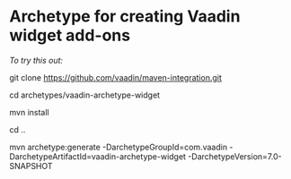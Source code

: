 # Archetype for creating Vaadin widget add-ons

_To try this out:_

git clone https://github.com/vaadin/maven-integration.git

cd archetypes/vaadin-archetype-widget

mvn install

cd ..

mvn archetype:generate -DarchetypeGroupId=com.vaadin -DarchetypeArtifactId=vaadin-archetype-widget -DarchetypeVersion=7.0-SNAPSHOT
